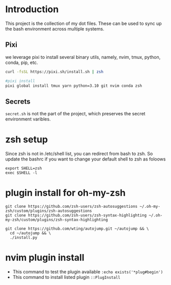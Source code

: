 # Introduction
This project is the collection of my dot files. These can be used to sync up the bash environment across multiple systems.

## Pixi
we leverage pixi to install several binary utils, namely, nvim, tmux, python, conda, pip, etc.
```bash
curl -fsSL https://pixi.sh/install.sh | zsh

#pixi install
pixi global install tmux yarn python=3.10 git nvim conda zsh
```

## Secrets
`secret.sh` is not the part of the project, which preserves the secret environment varibles.

# zsh setup
Since zsh is not in /etc/shell list, you can redirect from bash to zsh. So update the bashrc if you want to change your default shell to zsh as foloows
```
export SHELL=zsh
exec $SHELL -l
```

# plugin install for oh-my-zsh

```
git clone https://github.com/zsh-users/zsh-autosuggestions ~/.oh-my-zsh/custom/plugins/zsh-autosuggestions
git clone https://github.com/zsh-users/zsh-syntax-highlighting ~/.oh-my-zsh/custom/plugins/zsh-syntax-highlighting

git clone https://github.com/wting/autojump.git ~/autojump && \
  cd ~/autojump && \
  ./install.py

```

# nvim plugin install
- This command to test the plugin available `:echo exists('*plug#begin')`
- This command to install listed plugin `::PlugInstall`

